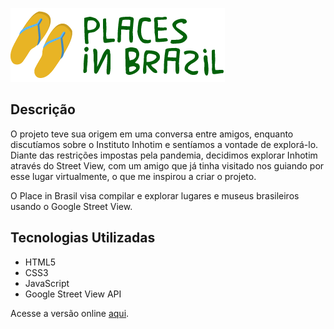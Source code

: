 
![Places in Brasil](assets/imgs/logo.png)

## Descrição

O projeto teve sua origem em uma conversa entre amigos, enquanto discutíamos sobre o Instituto Inhotim e sentíamos a vontade de explorá-lo. Diante das restrições impostas pela pandemia, decidimos explorar Inhotim através do Street View, com um amigo que já tinha visitado nos guiando por esse lugar virtualmente, o que me inspirou a criar o projeto.

O Place in Brasil visa compilar e explorar lugares e museus brasileiros usando o Google Street View. 

## Tecnologias Utilizadas

- HTML5
- CSS3
- JavaScript
- Google Street View API

Acesse a versão online [aqui](https://frolicking-basbousa-24ca60.netlify.app/).

